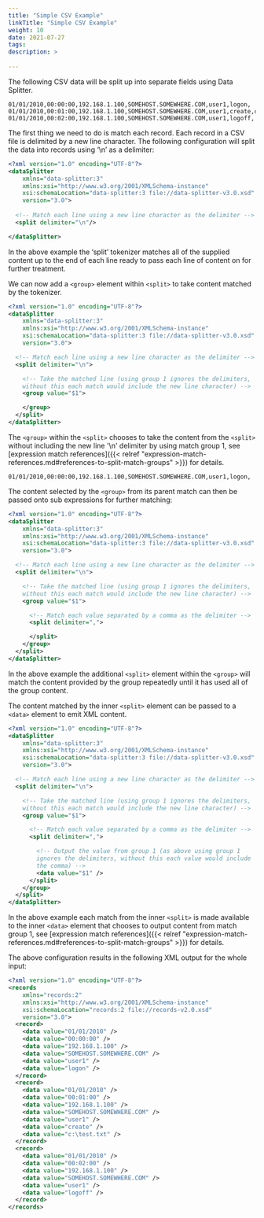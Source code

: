 ```yaml
---
title: "Simple CSV Example"
linkTitle: "Simple CSV Example"
weight: 10
date: 2021-07-27
tags: 
description: >
  
---
```


The following CSV data will be split up into separate fields using Data Splitter.

```csv
01/01/2010,00:00:00,192.168.1.100,SOMEHOST.SOMEWHERE.COM,user1,logon,
01/01/2010,00:01:00,192.168.1.100,SOMEHOST.SOMEWHERE.COM,user1,create,c:\test.txt
01/01/2010,00:02:00,192.168.1.100,SOMEHOST.SOMEWHERE.COM,user1,logoff,
```

The first thing we need to do is match each record. Each record in a CSV file is delimited by a new line character. The following configuration will split the data into records using ‘\n’ as a delimiter:

```xml
<?xml version="1.0" encoding="UTF-8"?>
<dataSplitter
    xmlns="data-splitter:3"
    xmlns:xsi="http://www.w3.org/2001/XMLSchema-instance"
    xsi:schemaLocation="data-splitter:3 file://data-splitter-v3.0.xsd"
    version="3.0">
  
  <!-- Match each line using a new line character as the delimiter -->
  <split delimiter="\n"/>

</dataSplitter>
```

In the above example the ‘split’ tokenizer matches all of the supplied content up to the end of each line ready to pass each line of content on for further treatment.

We can now add a `<group>` element within `<split>` to take content matched by the tokenizer.

```xml
<?xml version="1.0" encoding="UTF-8"?>
<dataSplitter
    xmlns="data-splitter:3"
    xmlns:xsi="http://www.w3.org/2001/XMLSchema-instance"
    xsi:schemaLocation="data-splitter:3 file://data-splitter-v3.0.xsd"
    version="3.0">

  <!-- Match each line using a new line character as the delimiter -->
  <split delimiter="\n">

    <!-- Take the matched line (using group 1 ignores the delimiters, 
    without this each match would include the new line character) -->
    <group value="$1">

    </group>
  </split>
</dataSplitter>
```

The `<group>` within the `<split>` chooses to take the content from the `<split>` without including the new line '\n' delimiter by using match group 1, see [expression match references]({{< relref "expression-match-references.md#references-to-split-match-groups" >}}) for details.

```text
01/01/2010,00:00:00,192.168.1.100,SOMEHOST.SOMEWHERE.COM,user1,logon,
```

The content selected by the `<group>` from its parent match can then be passed onto sub expressions for further matching:

```xml
<?xml version="1.0" encoding="UTF-8"?>
<dataSplitter
    xmlns="data-splitter:3"
    xmlns:xsi="http://www.w3.org/2001/XMLSchema-instance"
    xsi:schemaLocation="data-splitter:3 file://data-splitter-v3.0.xsd"
    version="3.0">

  <!-- Match each line using a new line character as the delimiter -->
  <split delimiter="\n">

    <!-- Take the matched line (using group 1 ignores the delimiters, 
    without this each match would include the new line character) -->
    <group value="$1">

      <!-- Match each value separated by a comma as the delimiter -->
      <split delimiter=",">

      </split>
    </group>
  </split>
</dataSplitter>
```

In the above example the additional `<split>` element within the `<group>` will match the content provided by the group repeatedly until it has used all of the group content.

The content matched by the inner `<split>` element can be passed to a `<data>` element to emit XML content.

```xml
<?xml version="1.0" encoding="UTF-8"?>
<dataSplitter
    xmlns="data-splitter:3"
    xmlns:xsi="http://www.w3.org/2001/XMLSchema-instance"
    xsi:schemaLocation="data-splitter:3 file://data-splitter-v3.0.xsd"
    version="3.0">

  <!-- Match each line using a new line character as the delimiter -->
  <split delimiter="\n">

    <!-- Take the matched line (using group 1 ignores the delimiters, 
    without this each match would include the new line character) -->
    <group value="$1">

      <!-- Match each value separated by a comma as the delimiter -->
      <split delimiter=",">

        <!-- Output the value from group 1 (as above using group 1
        ignores the delimiters, without this each value would include
        the comma) -->
        <data value="$1" />
      </split>
    </group>
  </split>
</dataSplitter>
```

In the above example each match from the inner `<split>` is made available to the inner `<data>` element that chooses to output content from match group 1, see [expression match references]({{< relref "expression-match-references.md#references-to-split-match-groups" >}}) for details.

The above configuration results in the following XML output for the whole input:

```xml
<?xml version="1.0" encoding="UTF-8"?>
<records
    xmlns="records:2"
    xmlns:xsi="http://www.w3.org/2001/XMLSchema-instance"
    xsi:schemaLocation="records:2 file://records-v2.0.xsd"
    version="3.0">
  <record>
    <data value="01/01/2010" />
    <data value="00:00:00" />
    <data value="192.168.1.100" />
    <data value="SOMEHOST.SOMEWHERE.COM" />
    <data value="user1" />
    <data value="logon" />
  </record>
  <record>
    <data value="01/01/2010" />
    <data value="00:01:00" />
    <data value="192.168.1.100" />
    <data value="SOMEHOST.SOMEWHERE.COM" />
    <data value="user1" />
    <data value="create" />
    <data value="c:\test.txt" />
  </record>
  <record>
    <data value="01/01/2010" />
    <data value="00:02:00" />
    <data value="192.168.1.100" />
    <data value="SOMEHOST.SOMEWHERE.COM" />
    <data value="user1" />
    <data value="logoff" />
  </record>
</records>
```

